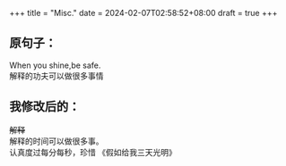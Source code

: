 +++
title = "Misc."
date = 2024-02-07T02:58:52+08:00
draft = true
+++

## 原句子：  
When you shine,be safe.  
解释的功夫可以做很多事情  

## 我修改后的：  
~~解释~~  
解释的时间可以做很多事。  
认真度过每分每秒，珍惜    《假如给我三天光明》